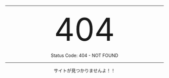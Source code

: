 
---

<div style="text-align: center;">

<div style="font-size: 100;">404</div>

Status Code: 404 - NOT FOUND

</div>

---

<div style="text-align: center;">
サイトが見つかりませんよ！！
</div>

